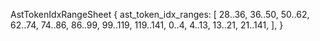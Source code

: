 AstTokenIdxRangeSheet {
    ast_token_idx_ranges: [
        28..36,
        36..50,
        50..62,
        62..74,
        74..86,
        86..99,
        99..119,
        119..141,
        0..4,
        4..13,
        13..21,
        21..141,
    ],
}